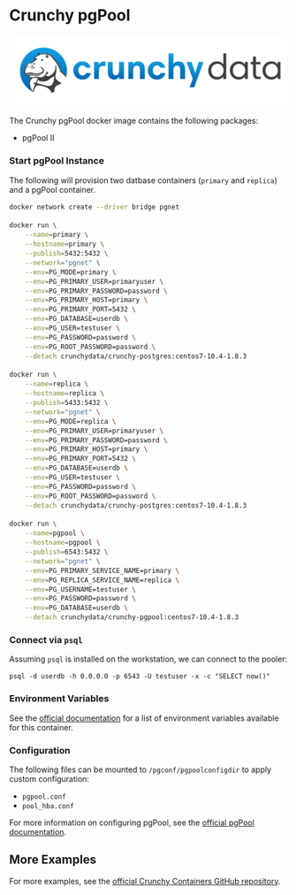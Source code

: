 # Crunchy pgPool

![](https://raw.githubusercontent.com/CrunchyData/crunchy-containers/master/images/crunchy_logo.png)

The Crunchy pgPool docker image contains the following packages:

* pgPool II

### Start pgPool Instance

The following will provision two datbase containers (`primary` and `replica`) and a pgPool container.

```bash
docker network create --driver bridge pgnet

docker run \
    --name=primary \
    --hostname=primary \
    --publish=5432:5432 \
    --network="pgnet" \
    --env=PG_MODE=primary \
    --env=PG_PRIMARY_USER=primaryuser \
    --env=PG_PRIMARY_PASSWORD=password \
    --env=PG_PRIMARY_HOST=primary \
    --env=PG_PRIMARY_PORT=5432 \
    --env=PG_DATABASE=userdb \
    --env=PG_USER=testuser \
    --env=PG_PASSWORD=password \
    --env=PG_ROOT_PASSWORD=password \
    --detach crunchydata/crunchy-postgres:centos7-10.4-1.8.3

docker run \
    --name=replica \
    --hostname=replica \
    --publish=5433:5432 \
    --network="pgnet" \
    --env=PG_MODE=replica \
    --env=PG_PRIMARY_USER=primaryuser \
    --env=PG_PRIMARY_PASSWORD=password \
    --env=PG_PRIMARY_HOST=primary \
    --env=PG_PRIMARY_PORT=5432 \
    --env=PG_DATABASE=userdb \
    --env=PG_USER=testuser \
    --env=PG_PASSWORD=password \
    --env=PG_ROOT_PASSWORD=password \
    --detach crunchydata/crunchy-postgres:centos7-10.4-1.8.3

docker run \
    --name=pgpool \
    --hostname=pgpool \
    --publish=6543:5432 \
    --network="pgnet" \
    --env=PG_PRIMARY_SERVICE_NAME=primary \
    --env=PG_REPLICA_SERVICE_NAME=replica \
    --env=PG_USERNAME=testuser \
    --env=PG_PASSWORD=password \
    --env=PG_DATABASE=userdb \
    --detach crunchydata/crunchy-pgpool:centos7-10.4-1.8.3
```

### Connect via `psql`

Assuming `psql` is installed on the workstation, we can connect to the pooler:

```console
psql -d userdb -h 0.0.0.0 -p 6543 -U testuser -x -c "SELECT now()"
```

### Environment Variables

See the [official documentation](https://github.com/CrunchyData/crunchy-containers/blob/master/docs/containers.adoc#crunchy-pgpool) for a list of environment variables available for this container.

### Configuration

The following files can be mounted to `/pgconf/pgpoolconfigdir` to apply custom configuration:

* `pgpool.conf`
* `pool_hba.conf`

For more information on configuring pgPool, see the [official pgPool documentation](http://www.pgpool.net/docs/latest/en/html/runtime-config.html).

## More Examples

For more examples, see the [official Crunchy Containers GitHub repository](https://github.com/CrunchyData/crunchy-containers/tree/master/examples/docker).
